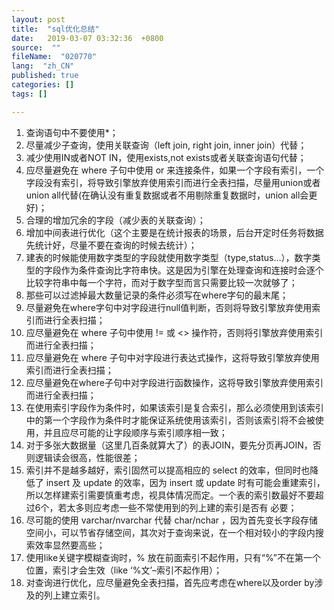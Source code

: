 ```yaml
---
layout: post
title:  "sql优化总结"
date:   2019-03-07 03:32:36  +0800
source:  ""
fileName:  "020770"
lang:  "zh_CN"
published: true
categories: []
tags: []

---
```


1. 查询语句中不要使用*；
2. 尽量减少子查询，使用关联查询（left join, right join, inner join）代替；
3. 减少使用IN或者NOT IN，使用exists,not exists或者关联查询语句代替；
4. 应尽量避免在 where 子句中使用 or 来连接条件，如果一个字段有索引，一个字段没有索引，将导致引擎放弃使用索引而进行全表扫描，尽量用union或者union all代替(在确认没有重复数据或者不用剔除重复数据时，union all会更好)；
5. 合理的增加冗余的字段（减少表的关联查询）；
6. 增加中间表进行优化（这个主要是在统计报表的场景，后台开定时任务将数据先统计好，尽量不要在查询的时候去统计）；
7. 建表的时候能使用数字类型的字段就使用数字类型（type,status…），数字类型的字段作为条件查询比字符串快。这是因为引擎在处理查询和连接时会逐个比较字符串中每一个字符，而对于数字型而言只需要比较一次就够了；
8. 那些可以过滤掉最大数量记录的条件必须写在where字句的最末尾；
9. 尽量避免在where字句中对字段进行null值判断，否则将导致引擎放弃使用索引而进行全表扫描；
10. 应尽量避免在 where 子句中使用 != 或 <> 操作符，否则将引擎放弃使用索引而进行全表扫描；
11. 应尽量避免在 where 子句中对字段进行表达式操作，这将导致引擎放弃使用索引而进行全表扫描；
12. 应尽量避免在where子句中对字段进行函数操作，这将导致引擎放弃使用索引而进行全表扫描；
13. 在使用索引字段作为条件时，如果该索引是复合索引，那么必须使用到该索引中的第一个字段作为条件时才能保证系统使用该索引，否则该索引将不会被使用，并且应尽可能的让字段顺序与索引顺序相一致；
14. 对于多张大数据量（这里几百条就算大了）的表JOIN，要先分页再JOIN，否则逻辑读会很高，性能很差；
15. 索引并不是越多越好，索引固然可以提高相应的 select 的效率，但同时也降低了 insert 及 update 的效率，因为 insert 或 update 时有可能会重建索引，所以怎样建索引需要慎重考虑，视具体情况而定。一个表的索引数最好不要超过6个，若太多则应考虑一些不常使用到的列上建的索引是否有 必要；
16. 尽可能的使用 varchar/nvarchar 代替 char/nchar ，因为首先变长字段存储空间小，可以节省存储空间，其次对于查询来说，在一个相对较小的字段内搜索效率显然要高些；
17. 使用like关键字模糊查询时，% 放在前面索引不起作用，只有“%”不在第一个位置，索引才会生效（like ‘%文’–索引不起作用）；
18. 对查询进行优化，应尽量避免全表扫描，首先应考虑在where以及order by涉及的列上建立索引。